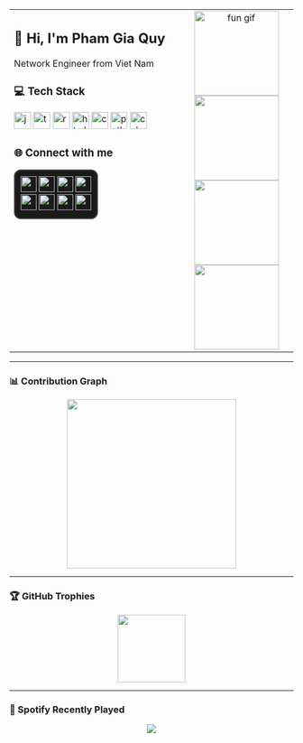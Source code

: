 <table>
<tr>
<td width="60%" valign="top">

## 👋 Hi, I'm Pham Gia Quy  
Network Engineer from Viet Nam 

### 💻 Tech Stack
<div>
  <img src="https://cdn.jsdelivr.net/gh/devicons/devicon/icons/javascript/javascript-original.svg" height="30" alt="javascript" />
  <img src="https://cdn.jsdelivr.net/gh/devicons/devicon/icons/typescript/typescript-original.svg" height="30" alt="typescript" />
  <img src="https://cdn.jsdelivr.net/gh/devicons/devicon/icons/react/react-original.svg" height="30" alt="react" />
  <img src="https://cdn.jsdelivr.net/gh/devicons/devicon/icons/html5/html5-original.svg" height="30" alt="html5" />
  <img src="https://cdn.jsdelivr.net/gh/devicons/devicon/icons/css3/css3-original.svg" height="30" alt="css3" />
  <img src="https://cdn.jsdelivr.net/gh/devicons/devicon/icons/python/python-original.svg" height="30" alt="python" />
  <img src="https://cdn.jsdelivr.net/gh/devicons/devicon/icons/csharp/csharp-original.svg" height="30" alt="csharp" />
</div>

### 🌐 Connect with me
<div style="border: 2px solid #444; border-radius: 12px; padding: 10px; display: inline-block; background-color: #1a1a1a;">

<!-- Hàng 1 -->
<a href="https://youtube.com/%40bocchithe404" target="_blank">
  <img src="https://img.shields.io/static/v1?message=Youtube&logo=youtube&label=&color=FF0000&logoColor=white&style=flat" height="28" />
</a>
<a href="https://instagram.com/q14242416" target="_blank">
  <img src="https://img.shields.io/static/v1?message=Instagram&logo=instagram&label=&color=E4405F&logoColor=white&style=flat" height="28" />
</a>
<a href="#">
  <img src="https://img.shields.io/static/v1?message=Twitch&logo=twitch&label=&color=9146FF&logoColor=white&style=flat" height="28" />
</a>
<a href="#">
  <img src="https://img.shields.io/static/v1?message=Discord&logo=discord&label=&color=7289DA&logoColor=white&style=flat" height="28" />
</a>

<br/>

<!-- Hàng 2 -->
<a href="#">
  <img src="https://img.shields.io/static/v1?message=Gmail&logo=gmail&label=&color=D14836&logoColor=white&style=flat" height="28" />
</a>
<a href="https://www.linkedin.com/in/qu%C3%BD-ph%E1%BA%A1m-251571265/" target="_blank">
  <img src="https://img.shields.io/static/v1?message=LinkedIn&logo=linkedin&label=&color=0077B5&logoColor=white&style=flat" height="28" />
</a>
<a href="https://www.facebook.com/phamgiaquy2416" target="_blank">
  <img src="https://img.shields.io/static/v1?message=Facebook&logo=facebook&label=&color=1877F2&logoColor=white&style=flat" height="28" />
</a>
<a href="https://tryhackme.com/p/boccchi89" target="_blank">
  <img src="https://img.shields.io/static/v1?message=TryHackMe&logo=tryhackme&label=&color=88cc14&logoColor=white&style=flat" height="28" />
</a>

</div>

</td>
<td width="40%" align="center" valign="top">

<img src="https://i.imgflip.com/a2q63m.gif" height="150" alt="fun gif" />

<div>
  <img src="https://github-readme-stats.vercel.app/api?username=giaquy2000and4&show_icons=true&theme=dracula&count_private=true" height="150" />
  <img src="https://github-readme-stats.vercel.app/api/top-langs?username=giaquy2000and4&layout=compact&langs_count=5&theme=dracula" height="150" />
  <img src="https://streak-stats.demolab.com?user=giaquy2000and4&theme=dracula" height="150" />
</div>

</td>
</tr>
</table>

---

### 📊 Contribution Graph
<div align="center">
  <img src="https://github-readme-activity-graph.vercel.app/graph?username=giaquy2000and4&theme=react&radius=16&area=true" height="300" />
</div>

---

### 🏆 GitHub Trophies
<div align="center">
  <img src="https://github-profile-trophy.vercel.app?username=giaquy2000and4&theme=dracula&margin-w=8&margin-h=8" height="120" />
</div>

---

### 🎵 Spotify Recently Played
<div align="center">
  <a href="https://open.spotify.com/user/31we2feehxax5jobq6vehtdd232q">
    <img src="https://spotify-recently-played-readme.vercel.app/api?user=31we2feehxax5jobq6vehtdd232q&count=6&width=1000" style="max-width:100%;" />
  </a>
</div>
